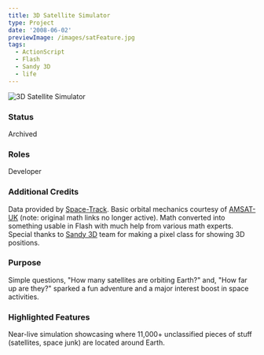 ```yaml
---
title: 3D Satellite Simulator
type: Project
date: '2008-06-02'
previewImage: /images/satFeature.jpg
tags:
  - ActionScript
  - Flash
  - Sandy 3D
  - life
---
```

![3D Satellite Simulator](/images/satTop.jpg)

### Status

Archived

### Roles

Developer

### Additional Credits

Data provided by [Space-Track](https://www.space-track.org/auth/login). Basic orbital mechanics courtesy of [AMSAT-UK](http://amsat-uk.org/) (note: original math links no longer active). Math converted into something usable in Flash with much help from various math experts. Special thanks to [Sandy 3D](https://code.google.com/p/sandy/) team for making a pixel class for showing 3D positions.

### Purpose

Simple questions, "How many satellites are orbiting Earth?" and, "How far up are they?" sparked a fun adventure and a major interest boost in space activities.

### Highlighted Features

Near-live simulation showcasing where 11,000+ unclassified pieces of stuff (satellites, space junk) are located around Earth.
